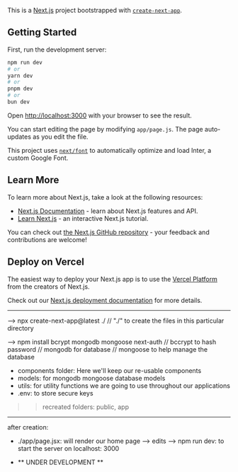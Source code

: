 This is a [Next.js](https://nextjs.org/) project bootstrapped with [`create-next-app`](https://github.com/vercel/next.js/tree/canary/packages/create-next-app).

## Getting Started

First, run the development server:

```bash
npm run dev
# or
yarn dev
# or
pnpm dev
# or
bun dev
```

Open [http://localhost:3000](http://localhost:3000) with your browser to see the result.

You can start editing the page by modifying `app/page.js`. The page auto-updates as you edit the file.

This project uses [`next/font`](https://nextjs.org/docs/basic-features/font-optimization) to automatically optimize and load Inter, a custom Google Font.

## Learn More

To learn more about Next.js, take a look at the following resources:

- [Next.js Documentation](https://nextjs.org/docs) - learn about Next.js features and API.
- [Learn Next.js](https://nextjs.org/learn) - an interactive Next.js tutorial.

You can check out [the Next.js GitHub repository](https://github.com/vercel/next.js/) - your feedback and contributions are welcome!

## Deploy on Vercel

The easiest way to deploy your Next.js app is to use the [Vercel Platform](https://vercel.com/new?utm_medium=default-template&filter=next.js&utm_source=create-next-app&utm_campaign=create-next-app-readme) from the creators of Next.js.

Check out our [Next.js deployment documentation](https://nextjs.org/docs/deployment) for more details.




---------------------------------------------------------------------------------------------------------------



--> npx create-next-app@latest ./
//  "./" to create the files in this particular directory

--> npm install bcrypt mongodb mongoose next-auth
//  bccrypt to hash password
//  mongodb for database
//  mongoose to help manage the database


- components folder: Here we'll keep our re-usable components
- models: for mongodb mongoose database models
- utils: for utility functions we are going to use throughout our applications
- .env: to store secure keys

>> recreated folders: public, app


-----------------------------------------------

after creation:

- ./app/page.jsx: will render our home page
--> edits
--> npm run dev: to start the server on localhost: 3000


- **    UNDER DEVELOPMENT    **

